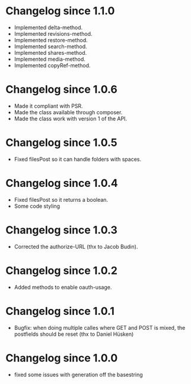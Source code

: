 # Changelog since 1.1.0

* Implemented delta-method.
* Implemented revisions-method.
* Implemented restore-method.
* Implemented search-method.
* Implemented shares-method.
* Implemented media-method.
* Implemented copyRef-method.

# Changelog since 1.0.6

* Made it compliant with PSR.
* Made the class available through composer.
* Made the class work with version 1 of the API.

# Changelog since 1.0.5

* Fixed filesPost so it can handle folders with spaces.

# Changelog since 1.0.4

* Fixed filesPost so it returns a boolean.
* Some code styling

# Changelog since 1.0.3
* Corrected the authorize-URL (thx to Jacob Budin).

# Changelog since 1.0.2

* Added methods to enable oauth-usage.

# Changelog since 1.0.1

* Bugfix: when doing multiple calles where GET and POST is mixed, the postfields
should be reset (thx to Daniel Hüsken)

# Changelog since 1.0.0

* fixed some issues with generation off the basestring